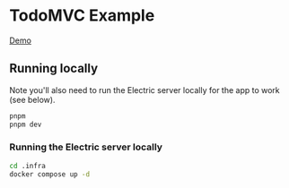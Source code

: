 # TodoMVC Example

[Demo](https://todovmc.livestore.dev)

## Running locally

Note you'll also need to run the Electric server locally for the app to work (see below).

```bash
pnpm
pnpm dev
```

### Running the Electric server locally

```bash
cd .infra
docker compose up -d
```
